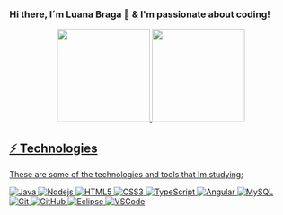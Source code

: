 ### Hi there, I´m Luana Braga 👋 & I'm passionate about coding!

<div align="center">
  <a href="https://github.com/bglassesgirl">
  <img height="165em" src="https://github-readme-stats.vercel.app/api?username=bglassesgirl&show_icons=true&theme=react&include_all_commits=true&count_private=true&bg_color=0D1117"/>
  <img height="165em"  src="https://github-readme-stats.vercel.app/api/top-langs/?username=bglassesgirl&layout=compact&langs_count=7&theme=react&bg_color=0D1117"/>  
</div>

 
  
  ## ⚡ Technologies

These are some of the technologies and tools that Im studying: 

![Java](https://img.shields.io/badge/-Java-007396?style=flat-square&logo=java)
![Nodejs](https://img.shields.io/badge/-Nodejs-339933?style=flat-square&logo=Node.js&logoColor=white)
![HTML5](https://img.shields.io/badge/-HTML5-E34F26?style=flat-square&logo=html5&logoColor=white)
![CSS3](https://img.shields.io/badge/-CSS3-1572B6?style=flat-square&logo=css3)
![TypeScript](https://img.shields.io/badge/-TypeScript-007ACC?style=flat-square&logo=typescript&logoColor=white)
![Angular](https://img.shields.io/badge/-Angular-DD0031?style=flat-square&logo=angular)
![MySQL](https://img.shields.io/badge/-MySQL-4479A1?style=flat-square&logo=mysql&logoColor=white)
![Git](https://img.shields.io/badge/-Git-black?style=flat-square&logo=git)
![GitHub](https://img.shields.io/badge/-GitHub-181717?style=flat-square&logo=github)
![Eclipse](https://img.shields.io/badge/-Eclipse-2C2255?style=flat-square&logo=eclipse&logoColor=white)
![VSCode](https://img.shields.io/badge/-VSCode-007ACC?style=flat-square&logo=visual-studio-code&logoColor=white)


 
